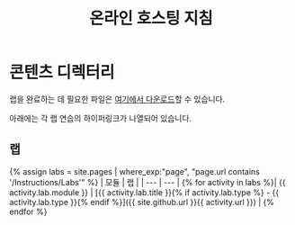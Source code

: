 ﻿---
title: 온라인 호스팅 지침
permalink: index.html
layout: home
---

# 콘텐츠 디렉터리

랩을 완료하는 데 필요한 파일은 [여기에서 다운로드](https://github.com/MicrosoftLearning/AZ-303-Microsoft-Azure-Architect-Technologies/archive/master.zip)할 수 있습니다.

아래에는 각 랩 연습의 하이퍼링크가 나열되어 있습니다.

## 랩

{% assign labs = site.pages | where_exp:"page", "page.url contains '/Instructions/Labs'" %}
| 모듈 | 랩 |
| --- | --- | 
{% for activity in labs  %}| {{ activity.lab.module }} | [{{ activity.lab.title }}{% if activity.lab.type %} - {{ activity.lab.type }}{% endif %}]({{ site.github.url }}{{ activity.url }}) |
{% endfor %}

